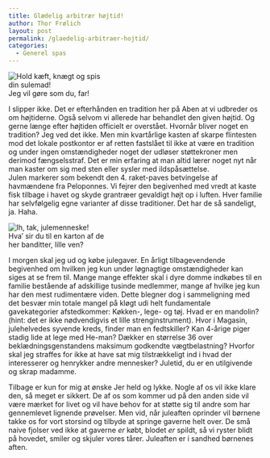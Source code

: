 ```yaml
---
title: Glædelig arbitrær højtid!
author: Thor Frølich
layout: post
permalink: /glaedelig-arbitraer-hojtid/
categories:
  - Generel spas
---
```

<div class="bitImage bitRight" style="width: 198px">
  <img src="http://www.abekat.net/images/santa_01.jpg" alt="Hold kæft, knægt og spis din sulemad!" /><br /> Jeg vil gøre som du, far!
</div>

I slipper ikke. Det er efterhånden en tradition her på Aben at vi udbreder os om højtiderne. Også selvom vi allerede har behandlet den given højtid. Og gerne længe efter højtiden officielt er overstået. Hvornår bliver noget en tradition? Jeg ved det ikke. Men min kvartårlige kasten af skarpe flintesten mod det lokale postkontor er af retten fastslået til ikke at være en tradition og under ingen omstændigheder noget der udløser støttekroner men derimod fængselsstraf. Det er min erfaring at man altid lærer noget nyt når man kaster om sig med sten eller sysler med ildspåsættelse.  
Julen markerer som bekendt den 4. raket-paves betvingelse af havmændene fra Peloponnes. Vi fejrer den begivenhed med vredt at kaste fisk tilbage i havet og skyde grantræer gevaldigt højt op i luften. Hver familie har selvfølgelig egne varianter af disse traditioner. Det har de så sandeligt, ja. Haha.

<div class="bitImage bitLeft" style="width: 208px">
  <img src="http://www.abekat.net/images/smokingsanta.jpg" alt="Ih, tak, julemenneske!" /><br /> Hva’ sir du til en karton af de her banditter, lille ven?
</div>

I morgen skal jeg ud og købe julegaver. En årligt tilbagevendende begivenhed om hvilken jeg kun under løgnagtige omstændigheder kan siges at se frem til. Mange mange effekter skal i dyre domme indkøbes til en familie bestående af adskillige tusinde medlemmer, mange af hvilke jeg kun har den mest rudimentære viden. Dette blegner dog i sammeligning med det besvær min totale mangel på kløgt udi helt fundamentale gavekategorier afstedkommer: Køkken-, lege- og tøj. Hvad er en mandolin? (hint: det er ikke nødvendigvis et lille strenginstrument). Hvor i Magasin, julehelvedes syvende kreds, finder man en fedtskiller? Kan 4-årige piger stadig lide at lege med He-man? Dækker en størrelse 36 over beklædningsgenstandens maksimum godkendte vægtbelastning? Hvorfor skal jeg straffes for ikke at have sat mig tilstrækkeligt ind i hvad der interesserer og henrykker andre mennesker? Juletid, du er en utilgivende og skrap madamme.

Tilbage er kun for mig at ønske Jer held og lykke. Nogle af os vil ikke klare den, så meget er sikkert. De af os som kommer ud på den anden side vil være mærket for livet og vil have behov for at støtte sig til andre som har gennemlevet lignende prøvelser. Men vid, når juleaften oprinder vil børnene takke os for vort storsind og tilbyde at springe gaverne helt over. De små naive fjolser ved ikke at gaverne *er* købt, blodet *er* spildt, så vi ryster blidt på hovedet, smiler og skjuler vores tårer. Juleaften er i sandhed børnenes aften.